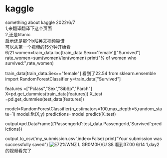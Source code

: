 # kaggle
something about kaggle
2022/6/7<br>
1,来翻译翻译下这个页面<br>
2,还是titanic<br>
启示还是那个b站英文视频靠谱<br>
可以从第一个视频的15分钟开始看<br>
6/21
women=train_data.loc[train_data.Sex=='female']["Survived"]
rate_women=sum(women)/len(women)
print("% of women who survived:",rate_women)

train_data[train_data.Sex=="female"]
看到了22.54
from sklearn.ensemble import RandomForestClassifier
y=train_data["Survived"]

features =["Pclass","Sex","SibSp","Parch"]
X=pd.get_dummies(train_data[features])
X_test =pd.get_dummies(test_data[features])

model=RandomForestClassifier(n_estimators=100,max_depth=5,random_state=1)
model.fit(X,y)
predictions=model.predict(X_test)

output=pd.DataFrame({'PassengerId':test_data.PassengerId,'Survived':predictions})

output.to_csv('my_submission.csv',index=False)
print("Your submission was successfully saved")
![E72%WNZ L GR0M0H)(U S8](https://user-images.githubusercontent.com/51742666/173223603-6dbd0659-6527-4cbf-a49a-221c40f946b1.png)
看到37.00
6/14
1,day2的视频看完了
